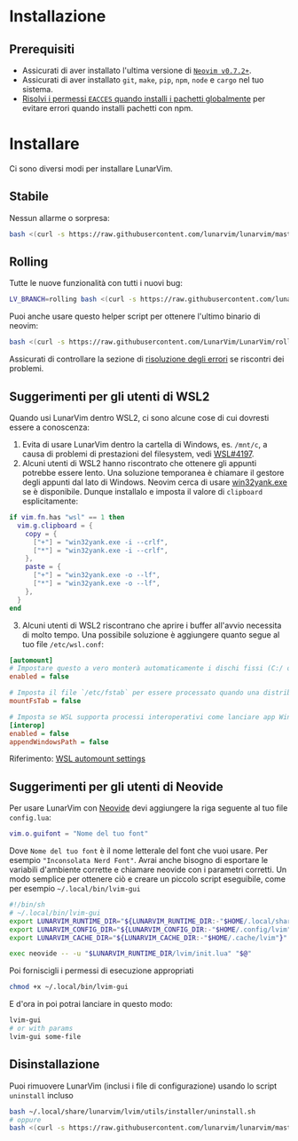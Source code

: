 # Installazione

## Prerequisiti

- Assicurati di aver installato l'ultima versione di [`Neovim v0.7.2+`](https://github.com/neovim/neovim/releases/latest).
- Assicurati di aver installato `git`, `make`, `pip`, `npm`, `node` e `cargo` nel tuo sistema.
- [Risolvi i permessi `EACCES` quando installi i pachetti globalmente](https://docs.npmjs.com/resolving-eacces-permissions-errors-when-installing-packages-globally) per evitare errori quando installi pachetti con npm.

# Installare

Ci sono diversi modi per installare LunarVim.

## Stabile

Nessun allarme o sorpresa:

```bash
bash <(curl -s https://raw.githubusercontent.com/lunarvim/lunarvim/master/utils/installer/install.sh)
```

## Rolling

Tutte le nuove funzionalità con tutti i nuovi bug:

```bash
LV_BRANCH=rolling bash <(curl -s https://raw.githubusercontent.com/lunarvim/lunarvim/rolling/utils/installer/install.sh)
```

Puoi anche usare questo helper script per ottenere l'ultimo binario di neovim:

```bash
bash <(curl -s https://raw.githubusercontent.com/LunarVim/LunarVim/rolling/utils/installer/install-neovim-from-release)
```

Assicurati di controllare la sezione di [risoluzione degli errori](./troubleshooting/README.md) se riscontri dei problemi.

## Suggerimenti per gli utenti di WSL2

Quando usi LunarVim dentro WSL2, ci sono alcune cose di cui dovresti essere a conoscenza:

1. Evita di usare LunarVim dentro la cartella di Windows, es. `/mnt/c`, a causa di problemi di prestazioni del filesystem, vedi [WSL#4197](https://github.com/microsoft/WSL/issues/4197).
2. Alcuni utenti di WSL2 hanno riscontrato che ottenere gli appunti potrebbe essere lento. Una soluzione temporanea è chiamare il gestore degli appunti dal lato di Windows. Neovim cerca di usare [win32yank.exe](https://github.com/equalsraf/win32yank) se è disponibile. Dunque installalo e imposta il valore di `clipboard` esplicitamente:

```lua
if vim.fn.has "wsl" == 1 then
  vim.g.clipboard = {
    copy = {
      ["+"] = "win32yank.exe -i --crlf", 
      ["*"] = "win32yank.exe -i --crlf",
    },
    paste = {
      ["+"] = "win32yank.exe -o --lf",
      ["*"] = "win32yank.exe -o --lf",
    },
  }
end

```

3. Alcuni utenti di WSL2 riscontrano che aprire i buffer all'avvio necessita di molto tempo.
Una possibile soluzione è aggiungere quanto segue al tuo file `/etc/wsl.conf`:

```ini
[automount]
# Impostare questo a vero monterà automaticamente i dischi fissi (C:/ o D:/) con DrvFs sotto la cartella radice impostata sotto. Impostarlo a falso significa che i dischi non saranno montati automaticamente, ma dovranno essere montati a mano o con fstab.
enabled = false

# Imposta il file `/etc/fstab` per essere processato quando una distribuzione WSL viene lanciata.
mountFsTab = false

# Imposta se WSL supporta processi interoperativi come lanciare app Windows e aggiungere variabili di percorso. Impostare questi valori a falos bloccherà il lancio di processi Windows e bloccherà l'aggiunta delle variabili di ambiente $PATH.
[interop]
enabled = false
appendWindowsPath = false
```

Riferimento: [WSL automount settings](https://docs.microsoft.com/en-us/windows/wsl/wsl-config#automount-settings)

## Suggerimenti per gli utenti di Neovide

Per usare LunarVim con [Neovide](https://github.com/neovide/neovide) devi aggiungere la riga seguente al tuo file `config.lua`:

```lua
vim.o.guifont = "Nome del tuo font"
```

Dove `Nome del tuo font` è il nome letterale del font che vuoi usare. Per esempio `"Inconsolata Nerd Font"`.
Avrai anche bisogno di esportare le variabili d'ambiente corrette e chiamare neovide con i parametri corretti. Un modo semplice per ottenere ciò e creare un piccolo script eseguibile, come per esempio `~/.local/bin/lvim-gui`

```bash
#!/bin/sh
# ~/.local/bin/lvim-gui
export LUNARVIM_RUNTIME_DIR="${LUNARVIM_RUNTIME_DIR:-"$HOME/.local/share/lunarvim"}"
export LUNARVIM_CONFIG_DIR="${LUNARVIM_CONFIG_DIR:-"$HOME/.config/lvim"}"
export LUNARVIM_CACHE_DIR="${LUNARVIM_CACHE_DIR:-"$HOME/.cache/lvim"}"

exec neovide -- -u "$LUNARVIM_RUNTIME_DIR/lvim/init.lua" "$@"
```

Poi forniscigli i permessi di esecuzione appropriati

```bash
chmod +x ~/.local/bin/lvim-gui
```

E d'ora in poi potrai lanciare in questo modo:

```bash
lvim-gui
# or with params
lvim-gui some-file
```

## Disinstallazione

Puoi rimuovere LunarVim (inclusi i file di configurazione) usando lo script `uninstall` incluso

```bash
bash ~/.local/share/lunarvim/lvim/utils/installer/uninstall.sh
# oppure
bash <(curl -s https://raw.githubusercontent.com/lunarvim/lunarvim/master/utils/installer/uninstall.sh)
```



